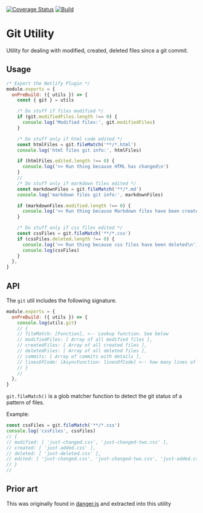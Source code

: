 [![Coverage Status](https://codecov.io/gh/netlify/build/branch/main/graph/badge.svg)](https://codecov.io/gh/netlify/build)
[![Build](https://github.com/netlify/build/workflows/Build/badge.svg)](https://github.com/netlify/build/actions)

# Git Utility

Utility for dealing with modified, created, deleted files since a git commit.

## Usage

```js
/* Export the Netlify Plugin */
module.exports = {
  onPreBuild: ({ utils }) => {
    const { git } = utils

    /* Do stuff if files modified */
    if (git.modifiedFiles.length !== 0) {
      console.log('Modified files:', git.modifiedFiles)
    }

    /* Do stuff only if html code edited */
    const htmlFiles = git.fileMatch('**/*.html')
    console.log('html files git info:', htmlFiles)

    if (htmlFiles.edited.length !== 0) {
      console.log('>> Run thing because HTML has changed\n')
    }
    //
    /* Do stuff only if markdown files edited */
    const markdownFiles = git.fileMatch('**/*.md')
    console.log('markdown files git info:', markdownFiles)

    if (markdownFiles.modified.length !== 0) {
      console.log('>> Run thing because Markdown files have been created/changed/deleted\n')
    }

    /* Do stuff only if css files edited */
    const cssFiles = git.fileMatch('**/*.css')
    if (cssFiles.deleted.length !== 0) {
      console.log('>> Run thing because css files have been deleted\n')
      console.log(cssFiles)
    }
  },
}
```

## API

The `git` util includes the following signature.

```js
module.exports = {
  onPreBuild: ({ utils }) => {
    console.log(utils.git)
    // {
    // fileMatch: [Function], <-- Lookup function. See below
    // modifiedFiles: [ Array of all modified files ],
    // createdFiles: [ Array of all created files ],
    // deletedFiles: [ Array of all deleted files ],
    // commits: [ Array of commits with details ],
    // linesOfCode: [AsyncFunction: linesOfCode] <-- how many lines of code have changed
    // }
    //
  },
}
```

`git.fileMatch()` is a glob matcher function to detect the git status of a pattern of files.

Example:

```js
const cssFiles = git.fileMatch('**/*.css')
console.log('cssFiles', cssFiles)
// {
// modified: [ 'just-changed.css', 'just-changed-two.css' ],
// created: [ 'just-added.css' ],
// deleted: [ 'just-deleted.css' ],
// edited: [ 'just-changed.css', 'just-changed-two.css', 'just-added.css', 'just-deleted.css' ]
// }
//
```

## Prior art

This was originally found in [danger.js](https://danger.systems/js/) and extracted into this utility
